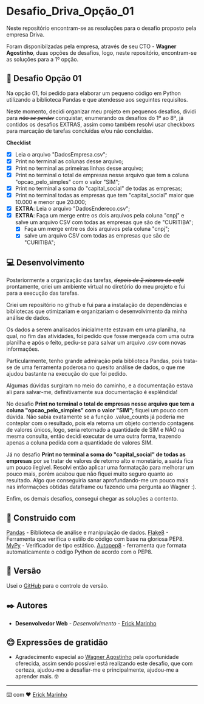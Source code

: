 # Desafio_Driva_Opção_01
Neste repositório encontram-se as resoluções para o desafio proposto pela empresa Driva.

Foram disponibilzadas pela empresa, através de seu CTO - **Wagner Agostinho**,  duas opções de desafios, logo, neste repositório, encontram-se as soluções para a 1º opção. 

## :panda_face: Desafio Opção 01

Na opção 01, foi pedido para elaborar um pequeno código em Python utilizando a biblioteca Pandas e que atendesse aos seguintes requisitos.

Neste momento, decidi organizar meu projeto em pequenos desafios, dividi para <s>*não se perder*</s> conquistar, enumerando os desafios do 1º ao 8º, já contidos os desafios EXTRAS, assim como também resolvi usar checkboxs para marcação de tarefas concluídas e/ou não concluídas.

**Checklist**

- [x] Leia o arquivo "DadosEmpresa.csv";
- [x] Print no terminal as colunas desse arquivo;
- [x] Print no terminal as primeiras linhas desse arquivo;
- [x] Print no terminal o total de empresas nesse arquivo que tem a coluna "opcao_pelo_simples" com o valor "SIM";
- [x] Print no terminal a soma do "capital_social" de todas as empresas;
- [x] Print no terminal todas as empresas que tem "capital_social" maior que 10.000 e menor que 20.000;
- [x] **EXTRA**: Leia o arquivo "DadosEndereco.csv";
- [x] **EXTRA**: Faça um merge entre os dois arquivos pela coluna "cnpj" e salve um arquivo CSV com todas as empresas que são de "CURITIBA";
    - [x] Faça um merge entre os dois arquivos pela coluna "cnpj";
    - [x] salve um arquivo CSV com todas as empresas que são de "CURITIBA";

## :computer: Desenvolvimento

Posteriormente a organização das tarefas, <s>*depois de 2 xícaras de café*</s> prontamente, criei um ambiente virtual no diretório do meu projeto e fui para a execução das tarefas.

Criei um repositório no github e fui para a instalação de dependências e bibliotecas que otimizariam e organizariam o desenvolvimento da minha análise de dados.

Os dados a serem analisados inicialmente estavam em uma planilha, na qual, no fim das atividades, foi pedido que fosse mergeada com uma outra planilha e após o feito, pediu-se para salvar um arquivo .csv com novas informações.

Particularmente, tenho grande admiração pela biblioteca Pandas, pois trata-se de uma ferramenta poderosa no quesito análise de dados, o que me ajudou bastante na execução do que foi pedido.

Algumas dúvidas surgiram no meio do caminho, e a documentação estava ali para salvar-me, definitivamente sua documentação é esplêndida!

No desafio **Print no terminal o total de empresas nesse arquivo que tem a coluna "opcao_pelo_simples" com o valor "SIM";** fiquei um pouco com dúvida. Não sabia exatamente se a função .value_counts já poderia me conteplar com o resultado, pois ela retorna um objeto contendo contagens de valores únicos, logo, seria retornado a quantidade de SIM e NÃO na mesma consulta, então decidi executar de uma outra forma, trazendo apenas a coluna pedida com a quantidade de valores SIM.

Já no desafio **Print no terminal a soma do "capital_social" de todas as empresas** por se tratar de valores de retorno alto e monetário, a saída fica um pouco ilegível. Resolvi então aplicar uma formatação para melhorar um pouco mais, porém acabou que não fiquei muito seguro quanto ao resultado. Algo que conseguiria sanar aprofundando-me um pouco mais nas informações obtidas dataframe ou fazendo uma pergunta ao Wagner :).

Enfim, os demais desafios, consegui chegar as soluções a contento.

## :wrench: Construido com

[Pandas](https://pandas.pydata.org/) - Biblioteca de análise e manipulação de dados.
[Flake8](https://flake8.pycqa.org/en/latest/) - Ferramenta que verifica o estilo do código com base na gloriosa PEP8.
[MyPy](https://mypy.readthedocs.io/en/stable/) - Verificador de tipo estático.
[Autopep8](https://pypi.org/project/autopep8/) - ferramenta que formata automaticamente o código Python de acordo com o PEP8.

## :flags: Versão

Usei o [GitHub](github.com) para o controle de versão.

## ✒️ Autores

* **Desenvolvedor Web** - *Desenvolvimento* - [Erick Marinho](https://github.com/Erick-Marinho)

## :blush: Expressões de gratidão

* Agradecimento especial ao [Wagner Agostinho](https://www.linkedin.com/in/wagnerrua/) pela oportunidade oferecida, assim sendo possível está realizando este desafio, que com certeza, ajudou-me a desafiar-me e principalmente, ajudou-me a aprender mais. 🤓

---
⌨️ com ❤️ [Erick Marinho](https://github.com/Erick-Marinho)

